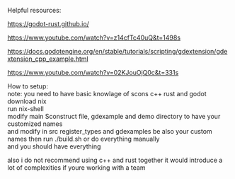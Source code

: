 Helpful resources:

  https://godot-rust.github.io/
  
  https://www.youtube.com/watch?v=z14cfTc40uQ&t=1498s
  
  https://docs.godotengine.org/en/stable/tutorials/scripting/gdextension/gdextension_cpp_example.html
  
  https://www.youtube.com/watch?v=02KJouOjQ0c&t=331s


How to setup:<br />
note: you need to have basic knowlage of scons c++ rust and godot<br />
download nix<br />
run nix-shell<br />
modify main Sconstruct file, gdexample and demo directory to have your customized names<br />
and modify in src register_types and gdexamples be also your custom names
then run ./build.sh or do everything manually<br />
and you should have everything<br />

also i do not recommend using c++ and rust together it would introduce a lot of complexities if youre working with a team
